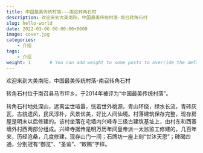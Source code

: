 ```yaml
---
title: 中国最美传统村落---南召转角石村
description: 欢迎来到大美南阳，中国最美传统村落-南召转角石村
slug: hello-world
date: 2022-03-06 00:00:00+0000
image: cover.jpg
categories:
    - 介绍
tags:
    - 介绍
weight: 1       # You can add weight to some posts to override the default sorting (date descending)
---
```

欢迎来到大美南阳，中国最美传统村落-南召转角石村

转角石村位于南召县马市坪乡。于2014年被评为“中国最美传统村落”。

   转角石村地处深山，远离尘世喧嚣，恍若世外桃源，青山环绕，绿水长流，青砖灰瓦，古貌遗风，民风淳朴，风景优美，好比人间仙境。村落建筑保存完整，现存房屋是明末以后修建的。该村坐落在宅墙内兴峰寺三级古建筑基址上，由村东和西寨墙外村西两部分组成。兴峰寺据传是明万历年间皇帝派一太监监工修建的，几百年来，历经沧桑，几度修建，现存山门一间；石牌坊一座上刻“世沐天恩”；碑碣四通，分别冠有“御览”、“圣谕”、“敕赐”字样。
